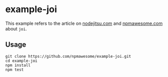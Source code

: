 example-joi
===========
This example refers to the article on [nodejitsu.com](...) and [npmawesome.com](...) about `joi`.

## Usage

    git clone https://github.com/npmawesome/example-joi.git
    cd example-joi
    npm install
    npm test
